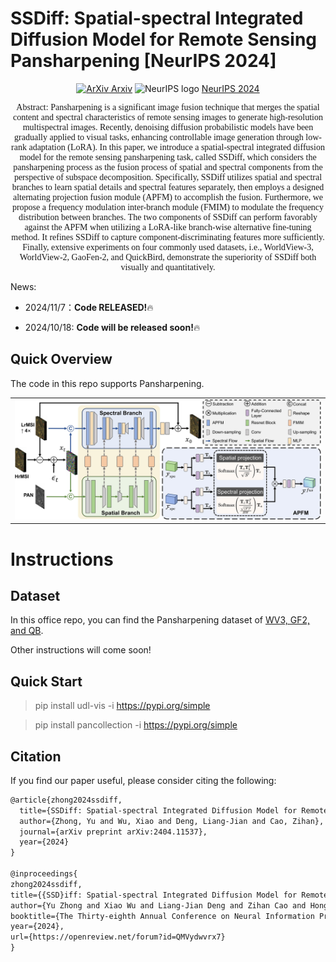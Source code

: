 # SSDiff: Spatial-spectral Integrated Diffusion Model for Remote Sensing Pansharpening [NeurIPS 2024]

<div style="text-align: center;">
  <a href="https://www.arxiv.org/">
    <img src="https://img.shields.io/badge/arXiv-red.svg?style=flat" alt="ArXiv">
  </a>
    <a href="https://arxiv.org/abs/2404.11537">Arxiv</a>
    <img class="nips-logo" src="https://neurips.cc/static/core/img/NeurIPS-logo.svg" alt="NeurIPS logo" height="25" width="58">
    <a href="https://openreview.net/pdf?id=QMVydwvrx7">NeurIPS 2024
</div>
<p style="text-align: center; font-family: 'Times New Roman';">
  </a>
    Abstract:
    Pansharpening is a significant image fusion technique that merges the spatial content and spectral characteristics of remote sensing images to generate high-resolution multispectral images. Recently, denoising diffusion probabilistic models have been gradually applied to visual tasks, enhancing controllable image generation through low-rank adaptation (LoRA). 
    In this paper, we introduce a spatial-spectral integrated diffusion model for the remote sensing pansharpening task, called SSDiff, which considers the pansharpening process as the fusion process of spatial and spectral components from the perspective of subspace decomposition. 
    Specifically, SSDiff utilizes spatial and spectral branches to learn spatial details and spectral features separately, then employs a designed alternating projection fusion module (APFM) to accomplish the fusion. Furthermore, we propose a frequency modulation inter-branch module (FMIM) to modulate the frequency distribution between branches. 
    The two components of SSDiff can perform favorably against the APFM when utilizing a LoRA-like branch-wise alternative fine-tuning method. It refines SSDiff to capture component-discriminating features more sufficiently. 
    Finally, extensive experiments on four commonly used datasets, i.e., WorldView-3, WorldView-2, GaoFen-2, and QuickBird, demonstrate the superiority of SSDiff both visually and quantitatively.
</a>
</p>

News:
- 2024/11/7：**Code RELEASED!**:fire: 

- 2024/10/18: **Code will be released soon!**:fire: 

## Quick Overview

The code in this repo supports Pansharpening.

<table><tr>
<td><img src="https://github.com/Z-ypnos/blog_img_bed/blob/main/ssdiff/ssdiff_model.png" border=0></td>
</tr></table>

# Instructions

## Dataset

In this office repo, you can find the Pansharpening dataset of [WV3, GF2, and QB](https://github.com/liangjiandeng/PanCollection).

Other instructions will come soon!

## Quick Start

> pip install udl-vis -i https://pypi.org/simple

> pip install pancollection -i https://pypi.org/simple

## Citation

If you find our paper useful, please consider citing the following:

```tex
@article{zhong2024ssdiff,
  title={SSDiff: Spatial-spectral Integrated Diffusion Model for Remote Sensing Pansharpening},
  author={Zhong, Yu and Wu, Xiao and Deng, Liang-Jian and Cao, Zihan},
  journal={arXiv preprint arXiv:2404.11537},
  year={2024}
}

@inproceedings{
zhong2024ssdiff,
title={{SSD}iff: Spatial-spectral Integrated Diffusion Model for Remote Sensing Pansharpening},
author={Yu Zhong and Xiao Wu and Liang-Jian Deng and Zihan Cao and Hong-Xia Dou},
booktitle={The Thirty-eighth Annual Conference on Neural Information Processing Systems},
year={2024},
url={https://openreview.net/forum?id=QMVydwvrx7}
}
```
